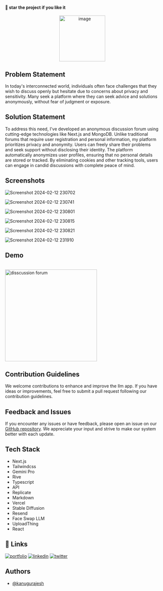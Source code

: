 #### 🌟 star the project if you like it

<div align=center>
  <img src="https://github.com/kanugurajesh/Discussion-Forum/assets/77529419/1d71f50e-b5eb-49f4-9727-852a6981f1b3" alt="image" width=150 height=150 />
</div>

## Problem Statement

In today's interconnected world, individuals often face challenges that they wish to discuss openly but hesitate due to concerns about privacy and sensitivity. Many seek a platform where they can seek advice and solutions anonymously, without fear of judgment or exposure.

## Solution Statement

To address this need, I've developed an anonymous discussion forum using cutting-edge technologies like Next.js and MongoDB. Unlike traditional forums that require user registration and personal information, my platform prioritizes privacy and anonymity. Users can freely share their problems and seek support without disclosing their identity. The platform automatically anonymizes user profiles, ensuring that no personal details are stored or tracked. By eliminating cookies and other tracking tools, users can engage in candid discussions with complete peace of mind.

## Screenshots

![Screenshot 2024-02-12 230702](https://github.com/kanugurajesh/Discussion-Forum/assets/77529419/614b8b83-a9ed-4bf6-a5c8-51969bd528f3)

![Screenshot 2024-02-12 230741](https://github.com/kanugurajesh/Discussion-Forum/assets/77529419/037519b0-64e0-42bd-a7d2-856d1d1f3047)

![Screenshot 2024-02-12 230801](https://github.com/kanugurajesh/Discussion-Forum/assets/77529419/09227248-4de9-400d-830a-aebbdaf8e28f)

![Screenshot 2024-02-12 230815](https://github.com/kanugurajesh/Discussion-Forum/assets/77529419/602a57e0-9384-45af-b315-5830d3733b54)

![Screenshot 2024-02-12 230821](https://github.com/kanugurajesh/Discussion-Forum/assets/77529419/92051f0d-3649-4481-a4f4-2163c1a4e90d)

![Screenshot 2024-02-12 231910](https://github.com/kanugurajesh/Discussion-Forum/assets/77529419/05e0b013-dea0-405c-b063-8fe172d77d43)

## Demo
<br>
<a href="https://youtu.be/v8_gNrZGVmE">
  <img src="https://github.com/kanugurajesh/Discussion-Forum/assets/77529419/1d71f50e-b5eb-49f4-9727-852a6981f1b3" alt="disscussion forum" width=300 height=300>
</a>

## Contribution Guidelines

We welcome contributions to enhance and improve the llm app. If you have ideas or improvements, feel free to submit a pull request following our contribution guidelines.

## Feedback and Issues

If you encounter any issues or have feedback, please open an issue on our [GitHub repository](https://github.com/kanugurajesh/Student-LMS/issues). We appreciate your input and strive to make our system better with each update.

## Tech Stack

- Next.js
- Tailwindcss
- Gemini Pro
- Rive
- Typescript
- API
- Replicate
- Markdown
- Vercel
- Stable Diffusion
- Resend
- Face Swap LLM
- UploadThing
- React

## 🔗 Links
[![portfolio](https://img.shields.io/badge/my_portfolio-000?style=for-the-badge&logo=ko-fi&logoColor=white)](https://rajeshportfolio.me/)
[![linkedin](https://img.shields.io/badge/linkedin-0A66C2?style=for-the-badge&logo=linkedin&logoColor=white)](https://www.linkedin.com/in/rajesh-kanugu-aba8a3254/)
[![twitter](https://img.shields.io/badge/twitter-1DA1F2?style=for-the-badge&logo=twitter&logoColor=white)](https://twitter.com/exploringengin1)
  
## Authors

- [@kanugurajesh](https://github.com/kanugurajesh)
